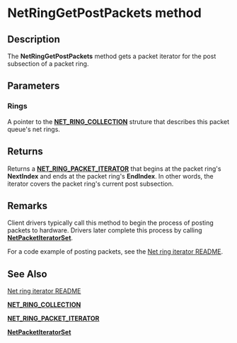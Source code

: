 # NetRingGetPostPackets method


## Description



The **NetRingGetPostPackets** method gets a packet iterator for the post subsection of a packet ring.

## Parameters

### Rings

A pointer to the [**NET_RING_COLLECTION**](https://docs.microsoft.com/windows-hardware/drivers/ddi/ringcollection/ns-ringcollection-_net_ring_collection) struture that describes this packet queue's net rings.

## Returns

Returns a [**NET_RING_PACKET_ITERATOR**](net_ring_packet_iterator.md) that begins at the packet ring's **NextIndex** and ends at the packet ring's **EndIndex**. In other words, the iterator covers the packet ring's current post subsection.

## Remarks

Client drivers typically call this method to begin the process of posting packets to hardware. Drivers later complete this process by calling [**NetPacketIteratorSet**](netpacketiteratorset.md).

For a code example of posting packets, see the [Net ring iterator README](readme.md).

## See Also

[Net ring iterator README](readme.md)

[**NET_RING_COLLECTION**](https://docs.microsoft.com/windows-hardware/drivers/ddi/ringcollection/ns-ringcollection-_net_ring_collection)

[**NET_RING_PACKET_ITERATOR**](net_ring_packet_iterator.md)

[**NetPacketIteratorSet**](netpacketiteratorset.md)
